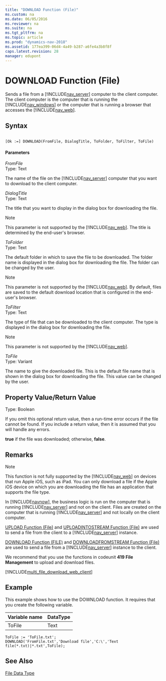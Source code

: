 ```yaml
---
title: "DOWNLOAD Function (File)"
ms.custom: na
ms.date: 06/05/2016
ms.reviewer: na
ms.suite: na
ms.tgt_pltfrm: na
ms.topic: article
ms.prod: "dynamics-nav-2018"
ms.assetid: 177ea399-06d4-4a49-b287-a6fe4a3b8f8f
caps.latest.revision: 28
manager: edupont
---
```

# DOWNLOAD Function (File)
Sends a file from a [!INCLUDE[nav_server](includes/nav_server_md.md)] computer to the client computer.  The client computer is the computer that is running the [!INCLUDE[nav_windows](includes/nav_windows_md.md)] or the computer that is running a browser that accesses the [!INCLUDE[nav_web](includes/nav_web_md.md)].  
  
## Syntax  
  
```  
  
[Ok :=] DOWNLOAD(FromFile, DialogTitle, ToFolder, ToFilter, ToFile)  
```  
  
#### Parameters  
 *FromFile*  
 Type: Text  
  
 The name of the file on the [!INCLUDE[nav_server](includes/nav_server_md.md)] computer that you want to download to the client computer.  
  
 *DialogTitle*  
 Type: Text  
  
 The title that you want to display in the dialog box for downloading the file.  
  
> [!NOTE]  
>  This parameter is not supported by the [!INCLUDE[nav_web](includes/nav_web_md.md)]. The title is determined by the end-user's browser.  
  
 *ToFolder*  
 Type: Text  
  
 The default folder in which to save the file to be downloaded. The folder name is displayed in the dialog box for downloading the file. The folder can be changed by the user.  
  
> [!NOTE]  
>  This parameter is not supported by the [!INCLUDE[nav_web](includes/nav_web_md.md)]. By default, files are saved to the default download location that is configured in the end-user's browser.  
  
 *ToFilter*  
 Type: Text  
  
 The type of file that can be downloaded to the client computer. The type is displayed in the dialog box for downloading the file.  
  
> [!NOTE]  
>  This parameter is not supported by the [!INCLUDE[nav_web](includes/nav_web_md.md)].  
  
 *ToFile*  
 Type: Variant  
  
 The name to give the downloaded file. This is the default file name that is shown in the dialog box for downloading the file. This value can be changed by the user.  
  
## Property Value/Return Value  
 Type: Boolean  
  
 If you omit this optional return value, then a run-time error occurs if the file cannot be found. If you include a return value, then it is assumed that you will handle any errors.  
  
 **true** if the file was downloaded; otherwise, **false**.  
  
## Remarks  
  
> [!NOTE]  
>  This function is not fully supported by the [!INCLUDE[nav_web](includes/nav_web_md.md)] on devices that run Apple iOS, such as iPad. You can only download a file if the Apple iOS device on which you are downloading the file has an application that supports the file type.  
  
 In [!INCLUDE[navnow](includes/navnow_md.md)], the business logic is run on the computer that is running [!INCLUDE[nav_server](includes/nav_server_md.md)] and not on the client. Files are created on the computer that is running [!INCLUDE[nav_server](includes/nav_server_md.md)] and not locally on the client computer.  
  
 [UPLOAD Function \(File\)](UPLOAD-Function--File-.md) and [UPLOADINTOSTREAM Function \(File\)](UPLOADINTOSTREAM-Function--File-.md) are used to send a file from the client to a [!INCLUDE[nav_server](includes/nav_server_md.md)] instance.  
  
 [DOWNLOAD Function \(FILE\)](DOWNLOAD-Function--File-.md) and [DOWNLOADFROMSTREAM Function \(File\)](DOWNLOADFROMSTREAM-Function--File-.md) are used to send a file from a [!INCLUDE[nav_server](includes/nav_server_md.md)] instance to the client.  
  
 We recommend that you use the functions in codeunit **419 File Management** to upload and download files.  
 
[!INCLUDE[multi_file_download_web_client](includes/multi_file_download_web_client.md)]
## Example  
 This example shows how to use the DOWNLOAD function. It requires that you create the following variable.  
  
|Variable name|DataType|  
|-------------------|--------------|  
|ToFile|Text|  
  
```  
ToFile := 'ToFile.txt';  
DOWNLOAD('FromFile.txt','Download file','C:\','Text file(*.txt)|*.txt',ToFile);  
```  
  
## See Also  
 [File Data Type](File-Data-Type.md)